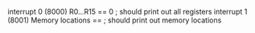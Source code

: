 interrupt 0 (8000)
R0...R15 == 0 ; should print out all registers
interrupt 1 (8001)
Memory locations ==  ; should print out memory locations